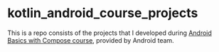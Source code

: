# kotlin_android_course_projects

This is a repo consists of the projects that I developed during [Android Basics with Compose course](https://developer.android.com/courses/android-basics-compose/course), provided by Android team.